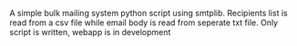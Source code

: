 A simple bulk mailing system python script using smtplib.
Recipients list is read from a csv file while
email body is read from seperate txt file. Only script is written, webapp is in development
